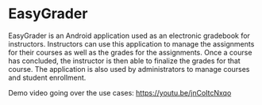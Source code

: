 # EasyGrader

EasyGrader is an Android application used as an electronic gradebook for instructors. Instructors can use this application to manage the assignments for their courses as well as the grades for the assignments. Once a course has concluded, the instructor is then able to finalize the grades for that course. The application is also used by administrators to manage courses and student enrollment.

Demo video going over the use cases: https://youtu.be/jnCoItcNxqo
